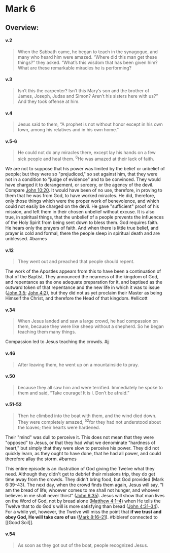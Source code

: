# Mark 6

## Overview:


#### v.2
>When the Sabbath came, he began to teach in the synagogue, and many who heard him were amazed. “Where did this man get these things?” they asked. “What’s this wisdom that has been given him? What are these remarkable miracles he is performing?

#### v.3
>Isn’t this the carpenter? Isn’t this Mary’s son and the brother of James, Joseph, Judas and Simon? Aren’t his sisters here with us?” And they took offense at him.

#### v.4
>Jesus said to them, “A prophet is not without honor except in his own town, among his relatives and in his own home.”

#### v.5-6
>He could not do any miracles there, except lay his hands on a few sick people and heal them. <sup>6</sup>He was amazed at their lack of faith.

We are not to suppose that his power was limited by the belief or unbelief of people; but they were so "prejudiced," so set against him, that they were not in a condition to "judge of evidence" and to be convinced. They would have charged it to derangement, or sorcery, or the agency of the devil. Compare [John 10:20](John10.md#v.20). It would have been of no use, therefore, in proving to them that he was from God, to have worked miracles. He did, therefore, only those things which were the proper work of benevolence, and which could not easily be charged on the devil. He gave "sufficient" proof of his mission, and left them in their chosen unbelief without excuse. It is also true, in spiritual things, that the unbelief of a people prevents the influences of the Holy Spirit from being sent down to bless them. God requires faith. He hears only the prayers of faith. And when there is little true belief, and prayer is cold and formal, there the people sleep in spiritual death and are unblessed.
#barnes 

#### v.12
>They went out and preached that people should repent.

The work of the Apostles appears from this to have been a continuation of that of the Baptist. They announced the nearness of the kingdom of God, and repentance as the one adequate preparation for it, and baptised as the outward token of that repentance and the new life in which it was to issue ([John 3:5](John3#v.5); [John 4:2](John4#v.2)), but they did not as yet proclaim their Master as being Himself the Christ, and therefore the Head of that kingdom.
#ellicott 

#### v.34
>When Jesus landed and saw a large crowd, he had compassion on them, because they were like sheep without a shepherd. So he began teaching them many things.

Compassion led to Jesus teaching the crowds.
#jj 

#### v.46
>After leaving them, he went up on a mountainside to pray.

#### v.50
>because they all saw him and were terrified. Immediately he spoke to them and said, “Take courage! It is I. Don’t be afraid.”

#### v.51-52
>Then he climbed into the boat with them, and the wind died down. They were completely amazed, <sup>52</sup>for they had not understood about the loaves; their hearts were hardened.

Their "mind" was dull to perceive it. This does not mean that they were "opposed" to Jesus, or that they had what we denominate "hardness of heart," but simply that they were slow to perceive his power. They did not quickly learn, as they ought to have done, that he had all power, and could therefore allay the storm.
#barnes 

This entire episode is an illustration of God giving the Twelve what they need. Although they didn't get to debrief their missions trip, they do get time away from the crowds. They didn't bring food, but God provided (Mark 6:39–43). The next day, when the crowd finds them again, Jesus will say, "I am the bread of life; whoever comes to me shall not hunger, and whoever believes in me shall never thirst" ([John 6:35](John6#v.35)). Jesus will show that man lives on the Word of God, not by bread alone ([Matthew 4:1–4](Matthew4#v.4)) when He tells the Twelve that to do God's will is more satisfying than bread ([John 4:31–34](John4#v.34)). For a while yet, however, the Twelve will miss the point that **if we trust and obey God, He will take care of us** ([Mark 8:16–21](Mark8#v.17)).
#bibleref connected to [[Good Soil]].

#### v.54
>As soon as they got out of the boat, people recognized Jesus.

